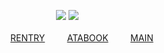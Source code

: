 
ㅤㅤㅤㅤㅤㅤ‎ ㅤㅤ‎ㅤ‎ ‎ ‎  ![](https://komarev.com/ghpvc/?username=3OO&color=red&label=+☾‎‎‧₊)
![](https://file.garden/aADASQgY3QmuIjC3/Untitled37_20250605160605.png)

‎ ‎ ‎ ‎ ‎ ‎ ‎ ‎ ‎ ‎‎ ‎ ‎ ‎ ‎  ‎ [RENTRY](https://rentry.co/ACR) ‎ ‎ ‎ ‎‎ ‎ ‎‎ ‎ ‎ [ATABOOK‎](https://ohshc.atabook.org) ‎ ‎ ‎ ‎ ‎ ‎ ‎‎ ‎  [MAIN](https://github.com/KyoyaOotori)ㅤㅤㅤㅤㅤㅤㅤㅤㅤㅤㅤㅤ
<!--
**3OO8/3OO8** is a ✨ _special_ ✨ repository because its `README.md` (this file) appears on your GitHub profile.

Here are some ideas to get you started:

- 🔭 I’m currently working on ...
- 🌱 I’m currently learning ...
- 👯 I’m looking to collaborate on ...
- 🤔 I’m looking for help with ...
- 💬 Ask me about ...
- 📫 How to reach me: ...
- 😄 Pronouns: ...
- ⚡ Fun fact: ...
-->
